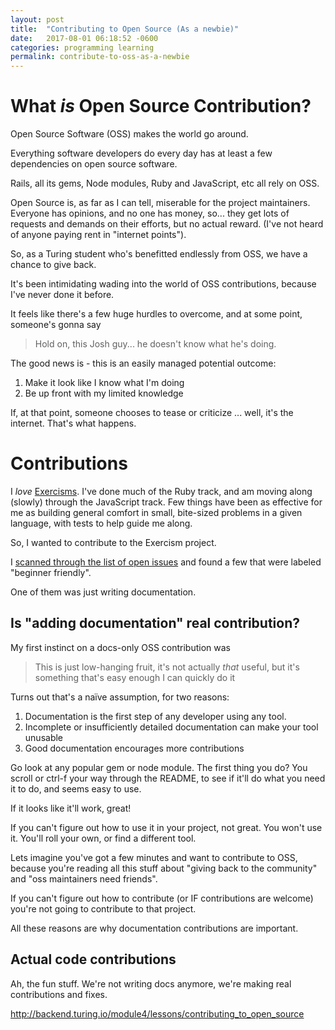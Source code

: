 ```yaml
---
layout: post
title:  "Contributing to Open Source (As a newbie)"
date:   2017-08-01 06:18:52 -0600
categories: programming learning
permalink: contribute-to-oss-as-a-newbie
---
```


# What _is_ Open Source Contribution?

Open Source Software (OSS) makes the world go around.

Everything software developers do every day has at least a few dependencies on open source software.

Rails, all its gems, Node modules, Ruby and JavaScript, etc all rely on OSS.

Open Source is, as far as I can tell, miserable for the project maintainers. Everyone has opinions, and no one has money, so... they get lots of requests and demands on their efforts, but no actual reward. (I've not heard of anyone paying rent in "internet points").

So, as a Turing student who's benefitted endlessly from OSS, we have a chance to give back.

It's been intimidating wading into the world of OSS contributions, because I've never done it before.

It feels like there's a few huge hurdles to overcome, and at some point, someone's gonna say

> Hold on, this Josh guy... he doesn't know what he's doing.

The good news is - this is an easily managed potential outcome:

1. Make it look like I know what I'm doing
2. Be up front with my limited knowledge

If, at that point, someone chooses to tease or criticize ... well, it's the internet. That's what happens.

# Contributions

I _love_ [Exercisms](). I've done much of the Ruby track, and am moving along (slowly) through the JavaScript track. Few things have been as effective for me as building general comfort in small, bite-sized problems in a given language, with tests to help guide me along.

So, I wanted to contribute to the Exercism project.

I [scanned through the list of open issues]() and found a few that were labeled "beginner friendly".

One of them was just writing documentation.

## Is "adding documentation" real contribution?

My first instinct on a docs-only OSS contribution was

> This is just low-hanging fruit, it's not actually _that_ useful, but it's something that's easy enough I can quickly do it

Turns out that's a naïve assumption, for two reasons:

1. Documentation is the first step of any developer using any tool.
2. Incomplete or insufficiently detailed documentation can make your tool unusable
3. Good documentation encourages more contributions

Go look at any popular gem or node module. The first thing you do? You scroll or ctrl-f your way through the README, to see if it'll do what you need it to do, and seems easy to use.

If it looks like it'll work, great!

If you can't figure out how to use it in your project, not great. You won't use it. You'll roll your own, or find a different tool.

Lets imagine you've got a few minutes and want to contribute to OSS, because you're reading all this stuff about "giving back to the community" and "oss maintainers need friends".

If you can't figure out how to contribute (or IF contributions are welcome) you're not going to contribute to that project.

All these reasons are why documentation contributions are important.

## Actual code contributions

Ah, the fun stuff. We're not writing docs anymore, we're making real contributions and fixes.



http://backend.turing.io/module4/lessons/contributing_to_open_source
